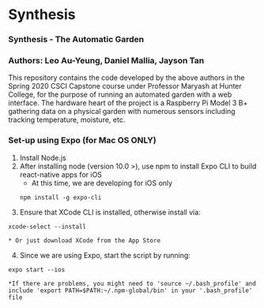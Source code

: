 # Synthesis
### Synthesis - The Automatic Garden
### Authors: Leo Au-Yeung, Daniel Mallia, Jayson Tan

This repository contains the code developed by the above authors in the 
Spring 2020 CSCI Capstone course under Professor Maryash at Hunter College, for 
the purpose of running an automated garden with a web interface. The hardware
heart of the project is a Raspberry Pi Model 3 B+ gathering data on a physical
garden with numerous sensors including tracking temperature, moisture, etc. 

### Set-up using Expo (for Mac OS ONLY)

1. Install Node.js 
2. After installing node (version 10.0 >), use npm to install Expo CLI to build react-native apps for iOS 
	* At this time, we are developing for iOS only
	~~~~
	npm install -g expo-cli
	~~~~
3. Ensure that XCode CLI is installed, otherwise install via: 
~~~~
xcode-select --install
~~~~
	* Or just download XCode from the App Store
4.  Since we are using Expo, start the script by running:
~~~~
expo start --ios
~~~~
	*If there are problems, you might need to 'source ~/.bash_profile' and include 'export PATH=$PATH:~/.npm-global/bin' in your '.bash_profile' file 
